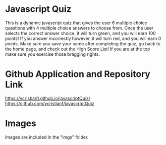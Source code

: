 # Javascript Quiz

This is a dynamic javascript quiz that gives the user 6 multiple choice questions with 4 multiple choice answers to choose from. Once the user selects the correct answer choice, it will turn green, and you will earn 100 points! If you answer incorrectly however, it will turn red, and you will earn 0 points. Make sure you save your name after completing the quiz, go back to the home page, and check out the High Score List! If you are at the top make sure you exercise those bragging rights.

# Github Application and Repository Link
https://vcristian1.github.io/javascriptQuiz/
https://github.com/vcristian1/javascriptQuiz

# Images
Images are included in the "imgs" folder.
